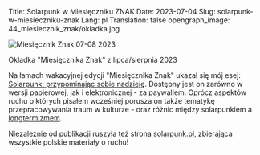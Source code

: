 Title: Solarpunk w Miesięczniku ZNAK
Date: 2023-07-04
Slug: solarpunk-w-miesieczniku-znak
Lang: pl
Translation: false
opengraph_image: 44_miesiecznik_znak/okladka.jpg

![Miesięcznik Znak 07-08 2023](/images/44_miesiecznik_znak/okladka.jpg)
<figcaption>Okładka "Miesięcznika Znak" z lipca/sierpnia 2023</figcaption>

Na łamach wakacyjnej edycji "Miesięcznika Znak" ukazał się mój esej: [Solarpunk: przypominając sobie nadzieję](https://www.miesiecznik.znak.com.pl/solarpunk-przypominajac-sobie-nadzieje/). Dostępny jest on zarówno w wersji papierowej, jak i elektronicznej - za paywallem. Oprócz aspektów ruchu o których pisałem wcześniej porusza on także tematykę przepracowywania traum w kulturze - oraz różnic między solarpunkiem a [longtermizmem](https://en.wikipedia.org/wiki/Longtermism).

Niezależnie od publikacji ruszyła też strona [solarpunk.pl](https://solarpunk.pl/), zbierająca wszystkie polskie materiały o ruchu!
